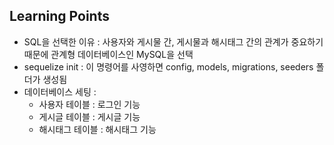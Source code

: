 ## Learning Points

- SQL을 선택한 이유 : 사용자와 게시물 간, 게시물과 해시태그 간의 관계가 중요하기 때문에 관계형 데이터베이스인 MySQL을 선택
- sequelize init : 이 명령어를 사영하면 config, models, migrations, seeders 폴더가 생성됨
- 데이터베이스 세팅 :
  - 사용자 테이블 : 로그인 기능
  - 게시글 테이블 : 게시글 기능
  - 해시태그 테이블 : 해시태그 기능
